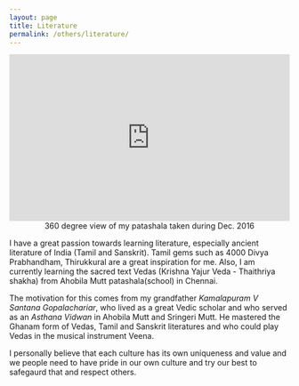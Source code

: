 ```yaml
---
layout: page
title: Literature
permalink: /others/literature/
---
```



<iframe width="100%"
	height="300px"
	allowfullscreen
	frameborder="0"
	name="360 degree of my patashala that I look during December 2016"
	src="http://www.anirudhkm.com/vrview/?image=images/patashala.jpg">
</iframe>
<center>360 degree view of my patashala taken during Dec. 2016</center>

I have a great passion towards learning literature, especially ancient literature of India (Tamil and Sanskrit). Tamil gems such as 4000 Divya Prabhandham, Thirukkural are a great inspiration for me. Also, I am currently learning the sacred text Vedas (Krishna Yajur Veda - Thaithriya shakha) from Ahobila Mutt patashala(school) in Chennai.

The motivation for this comes from my grandfather *Kamalapuram V Santana Gopalachariar*, who lived as a great Vedic scholar and who served as an *Asthana Vidwan* in Ahobila Mutt and Sringeri Mutt. He mastered the Ghanam form of Vedas, Tamil and Sanskrit literatures and who could play Vedas in the musical instrument Veena.

I personally believe that each culture has its own uniqueness and value and we people need to have pride in our own culture and try our best to safegaurd that and respect others.